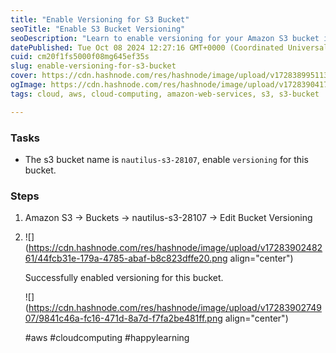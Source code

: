 ```yaml
---
title: "Enable Versioning for S3 Bucket"
seoTitle: "Enable S3 Bucket Versioning"
seoDescription: "Learn to enable versioning for your Amazon S3 bucket in simple steps. Ensure better data retention and management with AWS"
datePublished: Tue Oct 08 2024 12:27:16 GMT+0000 (Coordinated Universal Time)
cuid: cm20f1fs5000f08mg645ef35s
slug: enable-versioning-for-s3-bucket
cover: https://cdn.hashnode.com/res/hashnode/image/upload/v1728389951133/b8558b0f-95bc-41fd-90de-6b81cdd653e3.png
ogImage: https://cdn.hashnode.com/res/hashnode/image/upload/v1728390417318/d37ef261-8d0a-4e1d-b03b-20d5618ac18d.png
tags: cloud, aws, cloud-computing, amazon-web-services, s3, s3-bucket

---
```


### Tasks

* The s3 bucket name is `nautilus-s3-28107`, enable `versioning` for this bucket.
    

### Steps

1. Amazon S3 → Buckets → nautilus-s3-28107 → Edit Bucket Versioning
    
2. ![](https://cdn.hashnode.com/res/hashnode/image/upload/v1728390248261/44fcb31e-179a-4785-abaf-b8c823dffe20.png align="center")
    
    Successfully enabled versioning for this bucket.
    
    ![](https://cdn.hashnode.com/res/hashnode/image/upload/v1728390274907/9841c46a-fc16-471d-8a7d-f7fa2be481ff.png align="center")
    
    #aws #cloudcomputing #happylearning